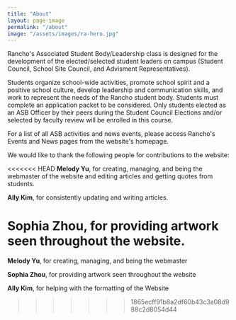 ```yaml
---
title: "About"
layout: page-image
permalink: "/about"
image: "/assets/images/ra-hero.jpg"
---
```


Rancho's Associated Student Body/Leadership class is designed for the development of the elected/selected student leaders on campus (Student Council, School Site Council, and Advisment Representatives).  

Students organize school-wide activities, promote school spirit and a positive school culture, develop leadership and communication skills, and work to represent the needs of the Rancho student body.  Students must complete an application packet to be considered.  Only students elected as an ASB Officer by their peers during the Student Council Elections and/or selected by faculty review will be enrolled in this course.  

For a list of all ASB activities and news events, please access Rancho's Events and News pages from the website's homepage.


We would like to thank the following people for contributions to the website:

<<<<<<< HEAD
**Melody Yu**, for creating, managing, and being the webmaster of the website and editing articles and getting quotes from students.

**Ally Kim**, for consistently updating and writing articles.

**Sophia Zhou**, for providing artwork seen throughout the website.
=======
**Melody Yu**, for creating, managing, and being the webmaster

**Sophia Zhou**, for providing artwork seen throughout the website

**Ally Kim**, for helping with the formatting of the Website
>>>>>>> 1865ecff91b8a2df60b43c3a08d988c2d8054d44
